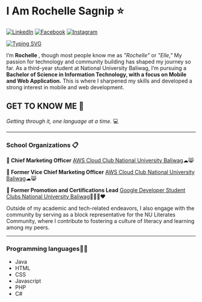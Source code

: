 <h1> I Am Rochelle Sagnip ⭐</h1>

[![LinkedIn](https://img.shields.io/badge/LinkedIn-0077B5?style=for-the-badge&logo=linkedin&logoColor=white)](www.linkedin.com/in/rochellesagnip) [![Facebook](https://img.shields.io/badge/Facebook-1877F2?style=for-the-badge&logo=facebook&logoColor=white)](https://www.facebook.com/sagniprochelle/) [![Instagram](https://img.shields.io/badge/Instagram-E4405F?style=for-the-badge&logo=instagram&logoColor=white)](https://www.instagram.com/rochellehsgn/)

<a href="https://git.io/typing-svg"><img src="https://readme-typing-svg.demolab.com?font=&weight=500&pause=1000&color=F0E604&background=FFFFFF00&width=550&lines=Hello%2C+I+am+Rochelle+Sagnip;A+BSIT+Student+Major+in+Mobile+and+Web+Application;From+National+University+Baliwag;Let's+work+together!" alt="Typing SVG" /></a>
<p> I’m <b>Rochelle </b>, though most people know me as <i>"Rochelle"</i> or <i>"Elle,"</i> My passion for technology and community building has shaped my journey so far. As a third-year student at National University Baliwag, I’m pursuing a <b>Bachelor of Science in Information Technology, with a focus on Mobile and Web Application.</b> This is where I sharpened my skills and developed a strong interest in mobile and web development.</p>
      <h2>GET TO KNOW ME 👀</h2>
          <i>Getting through it, one language at a time. </i> 💻
      <hr>
      <h3>School Organizations 📋</h3>
      <p><b>🔹 Chief Marketing Officer</b> <a href="https://www.facebook.com/AWSCloudClubNUB" >AWS Cloud Club National University Baliwag</a>☁😸</p>
      <p><b>🔹 Former Vice Chief Marketing Officer</b> <a href="https://www.facebook.com/AWSCloudClubNUB" >AWS Cloud Club National University Baliwag</a>☁😸</p>
      <p><b>🔹 Former Promotion and Certifications Lead</b> <a href="https://www.facebook.com/GDSCNUBaliwag" >Google Developer Student Clubs National University Baliwag</a>💙💚💛❤</p>
<p>Outside of my academic and tech-related endeavors, I also engage with the community by serving as a block representative for the NU Literates Community, where I contribute to   fostering a culture of literacy and learning among my peers.</p>  
<hr>
<h3>Programming languages👩‍💻</h3>
<ul>
  <li>Java</li>
  <li>HTML</li>
  <li>CSS</li>
  <li>Javascript</li>
  <li>PHP</li>
  <li>C#</li>
</ul>




  

<!---
rochellesagnip/rochellesagnip is a ✨ special ✨ repository because its `README.md` (this file) appears on your GitHub profile.
You can click the Preview link to take a look at your changes.
--->
